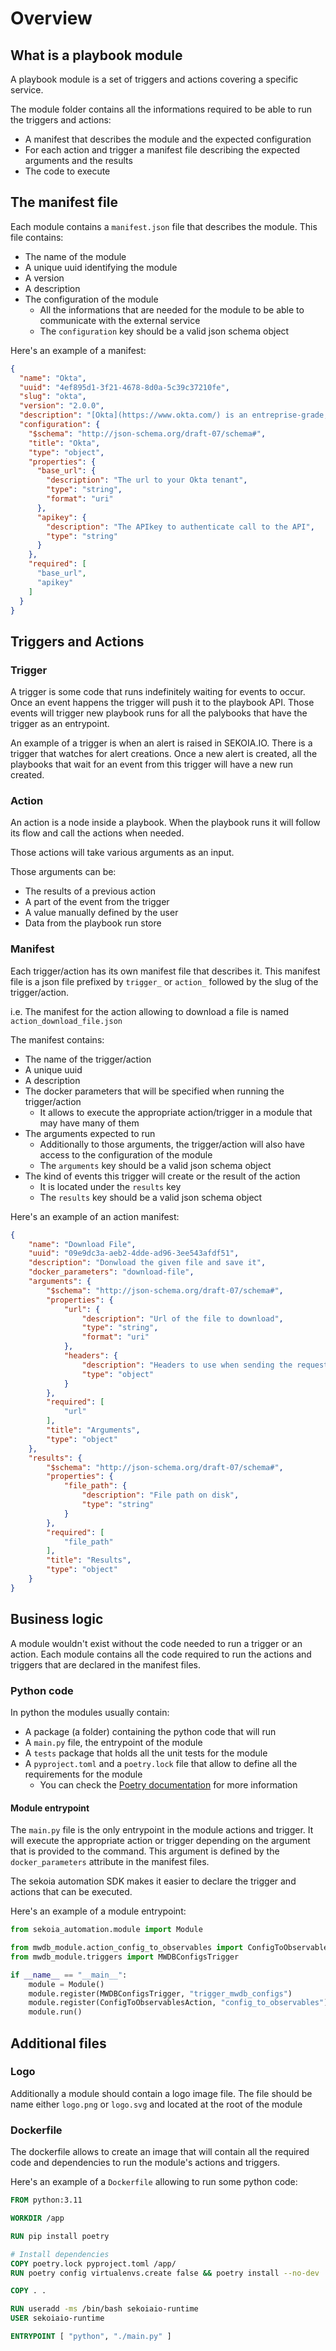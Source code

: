 # Overview

## What is a playbook module

A playbook module is a set of triggers and actions covering a specific service.

The module folder contains all the informations required to be able to run the triggers and actions:

* A manifest that describes the module and the expected configuration
* For each action and trigger a manifest file describing the expected arguments and the results 
* The code to execute

## The manifest file

Each module contains a `manifest.json` file that describes the module. This file contains:

* The name of the module
* A unique uuid identifying the module
* A version
* A description
* The configuration of the module
    * All the informations that are needed for the module to be able to communicate with the external service
    * The `configuration` key should be a valid json schema object

Here's an example of a manifest:

```json
{
  "name": "Okta",
  "uuid": "4ef895d1-3f21-4678-8d0a-5c39c37210fe",
  "slug": "okta",
  "version": "2.0.0",
  "description": "[Okta](https://www.okta.com/) is an entreprise-grade, identity management service compatible with cloud apps as well as many on-premises applications",
  "configuration": {
    "$schema": "http://json-schema.org/draft-07/schema#",
    "title": "Okta",
    "type": "object",
    "properties": {
      "base_url": {
        "description": "The url to your Okta tenant",
        "type": "string",
        "format": "uri"
      },
      "apikey": {
        "description": "The APIkey to authenticate call to the API",
        "type": "string"
      }
    },
    "required": [
      "base_url",
      "apikey"
    ]
  }
}
```

## Triggers and Actions

### Trigger

A trigger is some code that runs indefinitely waiting for events to occur. Once an event happens the trigger will push it to the playbook API.
Those events will trigger new playbook runs for all the palybooks that have the trigger as an entrypoint.

An example of a trigger is when an alert is raised in SEKOIA.IO. There is a trigger that watches for alert creations. Once a new alert is created, all the playbooks that wait for an event from this trigger will have a new run created.

### Action

An action is a node inside a playbook. When the playbook runs it will follow its flow and call the actions when needed.

Those actions will take various arguments as an input.

Those arguments can be:

* The results of a previous action
* A part of the event from the trigger
* A value manually defined by the user
* Data from the playbook run store


### Manifest

Each trigger/action has its own manifest file that describes it. This manifest file is a json file prefixed by `trigger_`  or `action_` followed by the slug of the trigger/action.

i.e. The manifest for the action allowing to download a file is named `action_download_file.json`

The manifest contains:

* The name of the trigger/action
* A unique uuid
* A description
* The docker parameters that will be specified when running the trigger/action
  * It allows to execute the appropriate action/trigger in a module that may have many of them 
* The arguments expected to run
    * Additionally to those arguments, the trigger/action will also have access to the configuration of the module
    * The `arguments` key should be a valid json schema object
* The kind of events this trigger will create or the result of the action
    * It is located under the `results` key 
    * The `results` key should be a valid json schema object


Here's an example of an action manifest:

```json
{
    "name": "Download File",
    "uuid": "09e9dc3a-aeb2-4dde-ad96-3ee543afdf51",
    "description": "Donwload the given file and save it",
    "docker_parameters": "download-file",
    "arguments": {
        "$schema": "http://json-schema.org/draft-07/schema#",
        "properties": {
            "url": {
                "description": "Url of the file to download",
                "type": "string",
                "format": "uri"
            },
            "headers": {
                "description": "Headers to use when sending the requests. i.e. {\"authorization\": \"Bearer foo\"}",
                "type": "object"
            }
        },
        "required": [
            "url"
        ],
        "title": "Arguments",
        "type": "object"
    },
    "results": {
        "$schema": "http://json-schema.org/draft-07/schema#",
        "properties": {
            "file_path": {
                "description": "File path on disk",
                "type": "string"
            }
        },
        "required": [
            "file_path"
        ],
        "title": "Results",
        "type": "object"
    }
}
```


## Business logic

A module wouldn't exist without the code needed to run a trigger or an action. 
Each module contains all the code required to run the actions and triggers that are declared in the manifest files.

### Python code

In python the modules usually contain:

* A package (a folder) containing the python code that will run
* A `main.py` file, the entrypoint of the module 
* A `tests` package that holds all the unit tests for the module
* A `pyproject.toml` and a `poetry.lock` file that allow to define all the requirements for the module 
    * You can check the [Poetry documentation](https://python-poetry.org/ ) for more information

#### Module entrypoint

The `main.py` file is the only entrypoint in the module actions and trigger. 
It will execute the appropriate action or trigger depending on the argument that is provided to the command.
This argument is defined by the `docker_parameters` attribute in the manifest files.

The sekoia automation SDK makes it easier to declare the trigger and actions that can be executed.

Here's an example of a module entrypoint:

```python
from sekoia_automation.module import Module

from mwdb_module.action_config_to_observables import ConfigToObservablesAction
from mwdb_module.triggers import MWDBConfigsTrigger

if __name__ == "__main__":
    module = Module()
    module.register(MWDBConfigsTrigger, "trigger_mwdb_configs")
    module.register(ConfigToObservablesAction, "config_to_observables")
    module.run()
```

## Additional files

### Logo

Additionally a module should contain a logo image file. The file should be name either `logo.png` or `logo.svg` and located at the root of the module

### Dockerfile

The dockerfile allows to create an image that will contain all the required code and dependencies to run the module's actions and triggers.

Here's an example of a `Dockerfile` allowing to run some python code:

```dockerfile
FROM python:3.11

WORKDIR /app

RUN pip install poetry

# Install dependencies
COPY poetry.lock pyproject.toml /app/
RUN poetry config virtualenvs.create false && poetry install --no-dev

COPY . .

RUN useradd -ms /bin/bash sekoiaio-runtime
USER sekoiaio-runtime

ENTRYPOINT [ "python", "./main.py" ]
```